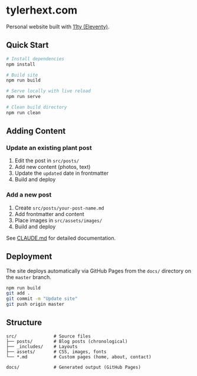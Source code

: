 # tylerhext.com

Personal website built with [11ty (Eleventy)](https://www.11ty.dev/).

## Quick Start

```bash
# Install dependencies
npm install

# Build site
npm run build

# Serve locally with live reload
npm run serve

# Clean build directory
npm run clean
```

## Adding Content

### Update an existing plant post

1. Edit the post in `src/posts/`
2. Add new content (photos, text)
3. Update the `updated` date in frontmatter
4. Build and deploy

### Add a new post

1. Create `src/posts/your-post-name.md`
2. Add frontmatter and content
3. Place images in `src/assets/images/`
4. Build and deploy

See [CLAUDE.md](./CLAUDE.md) for detailed documentation.

## Deployment

The site deploys automatically via GitHub Pages from the `docs/` directory on the `master` branch.

```bash
npm run build
git add .
git commit -m "Update site"
git push origin master
```

## Structure

```
src/              # Source files
├── posts/        # Blog posts (chronological)
├── _includes/    # Layouts
├── assets/       # CSS, images, fonts
└── *.md          # Custom pages (home, about, contact)

docs/             # Generated output (GitHub Pages)
```